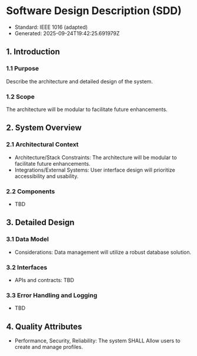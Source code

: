 # Software Design Description (SDD)

- Standard: IEEE 1016 (adapted)
- Generated: 2025-09-24T19:42:25.691979Z

## 1. Introduction
### 1.1 Purpose
Describe the architecture and detailed design of the system.

### 1.2 Scope
The architecture will be modular to facilitate future enhancements.

## 2. System Overview
### 2.1 Architectural Context
- Architecture/Stack Constraints: The architecture will be modular to facilitate future enhancements.
- Integrations/External Systems: User interface design will prioritize accessibility and usability.

### 2.2 Components
- TBD

## 3. Detailed Design
### 3.1 Data Model
- Considerations: Data management will utilize a robust database solution.

### 3.2 Interfaces
- APIs and contracts: TBD

### 3.3 Error Handling and Logging
- TBD

## 4. Quality Attributes
- Performance, Security, Reliability: The system SHALL Allow users to create and manage profiles.